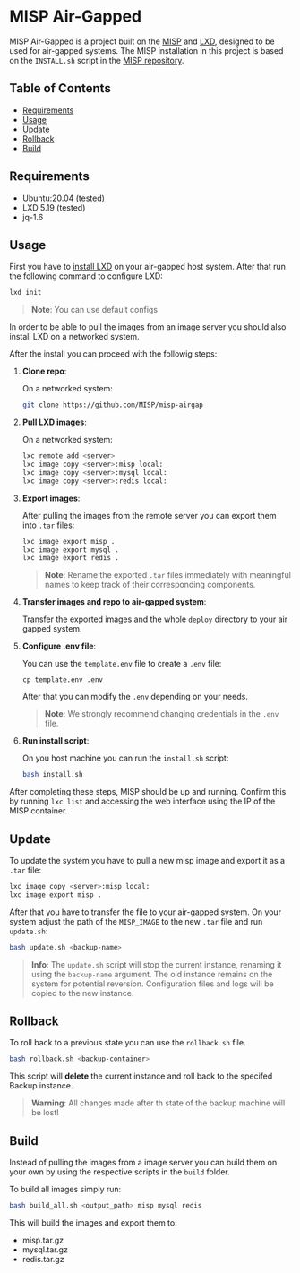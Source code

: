 # MISP Air-Gapped <!-- omit in toc -->
MISP Air-Gapped is a project built on the [MISP](https://github.com/MISP/MISP) and [LXD](https://ubuntu.com/lxd), designed to be used for air-gapped systems. The MISP installation in this project is based on the `INSTALL.sh` script in the [MISP repository](https://github.com/MISP/MISP).

## Table of Contents <!-- omit in toc -->
- [Requirements](#requirements)
- [Usage](#usage)
- [Update](#update)
- [Rollback](#rollback)
- [Build](#build)


## Requirements
- Ubuntu:20.04 (tested)
- LXD 5.19 (tested)
- jq-1.6


## Usage
First you have to [install LXD](https://ubuntu.com/lxd/install) on your air-gapped host system. After that run the following command to configure LXD:
```bash
lxd init
```
>**Note**: You can use default configs

In order to be able to pull the images from an image server you should also install LXD on a networked system. 

After the install you can proceed with the followig steps:

1. **Clone repo**:
   
   On a networked system:
   ```bash
   git clone https://github.com/MISP/misp-airgap
   ```
2. **Pull LXD images**:

    On a networked system:
    ```bash
    lxc remote add <server>
    lxc image copy <server>:misp local:
    lxc image copy <server>:mysql local:
    lxc image copy <server>:redis local:
    ```
3. **Export images**:

    After pulling the images from the remote server you can export them into `.tar` files:
    ```bash
    lxc image export misp .
    lxc image export mysql .
    lxc image export redis .
    ```
    >**Note**: Rename the exported `.tar` files immediately with meaningful names to keep track of their corresponding components.

5. **Transfer images and repo to air-gapped system**:

   Transfer the exported images and the whole `deploy` directory to your air gapped system.

6. **Configure .env file**:
   
   You can use the `template.env` file to create a `.env` file:
   ```
   cp template.env .env
   ```
   After that you can modify the `.env` depending on your needs.
   >**Note**: We strongly recommend changing credentials in the `.env` file.

7. **Run install script**:
   
   On you host machine you can run the `install.sh` script:
   ```bash
   bash install.sh
   ```

After completing these steps, MISP should be up and running. Confirm this by running `lxc list` and accessing the web interface using the IP of the MISP container.


## Update
To update the system you have to pull a new misp image and export it as a  `.tar` file:
```bash
lxc image copy <server>:misp local:
lxc image export misp .
```
After that you have to transfer the file to your air-gapped system. On your system adjust the path of the `MISP_IMAGE` to the new `.tar` file and run `update.sh`:
```bash
bash update.sh <backup-name>
```
>**Info**: The `update.sh` script will stop the current instance, renaming it using the `backup-name` argument. The old instance remains on the system for potential reversion. Configuration files and logs will be copied to the new instance.


## Rollback
To roll back to a previous state you can use the `rollback.sh` file. 
```bash
bash rollback.sh <backup-container>
```
This script will **delete** the current instance and roll back to the specifed Backup instance.
>**Warning**: All changes made after th state of the backup machine will be lost!


## Build
Instead of pulling the images from a image server you can build them on your own by using the respective scripts in the `build` folder. 

To build all images simply run:
```bash
bash build_all.sh <output_path> misp mysql redis
```

This will build the images and export them to:
- misp.tar.gz
- mysql.tar.gz
- redis.tar.gz

